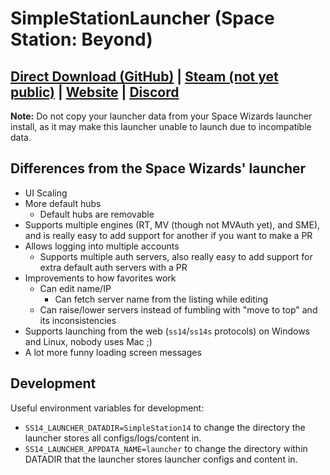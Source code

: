 # SimpleStationLauncher (Space Station: Beyond)

## [Direct Download (GitHub)](https://github.com/Simple-Station/SimpleStationLauncher/releases/latest) | [Steam (not yet public)](https://store.steampowered.com/app/3731580/Space_Station_Beyond/) | [Website](https://simplestation.org) | [Discord](https://discord.gg/49KeKwXc8g)

**Note:** Do not copy your launcher data from your Space Wizards launcher install, as it may make this launcher unable to launch due to incompatible data.

## Differences from the Space Wizards' launcher

- UI Scaling
- More default hubs
  - Default hubs are removable
- Supports multiple engines (RT, MV (though not MVAuth yet), and SME), and is really easy to add support for another if you want to make a PR
- Allows logging into multiple accounts
  - Supports multiple auth servers, also really easy to add support for extra default auth servers with a PR
- Improvements to how favorites work
  - Can edit name/IP
    - Can fetch server name from the listing while editing
  - Can raise/lower servers instead of fumbling with "move to top" and its inconsistencies
- Supports launching from the web (`ss14`/`ss14s` protocols) on Windows and Linux, nobody uses Mac ;)
- A lot more funny loading screen messages

## Development

Useful environment variables for development:
- `SS14_LAUNCHER_DATADIR=SimpleStation14` to change the directory the launcher stores all configs/logs/content in.
- `SS14_LAUNCHER_APPDATA_NAME=launcher` to change the directory within DATADIR that the launcher stores launcher configs and content in.
